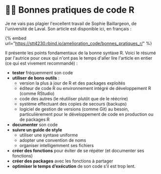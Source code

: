 # 👩‍🏫 Bonnes pratiques de code R

Je ne vais pas plagier l'excellent travail de Sophie Baillargeon, de l'université de Laval. Son article est disponible ici, en français :&#x20;

{% embed url="https://stt4230.rbind.io/amelioration_code/bonnes_pratiques_r/" %}

Il présente les points fondamentaux de la bonne syntaxe R. Voici le résumé par l'autrice pour ceux qui n'ont pas le temps d'aller lire l'article en entier (ce qui est vivement recommandé) :&#x20;

* **tester** fréquemment son code
* **utiliser de bons outils** :
  * version la plus à jour de R et des packages exploités
  * éditeur de code R ou environnement intégré de développement R (comme RStudio)
  * code des autres (le réutiliser plutôt que de le réécrire)
  * système effectuant des copies de secours (backups)
  * logiciel de gestion de versions (comme Git) au besoin, particulièrement pour le développement de code en production ou de packages R
* **documenter** son code
* **suivre un guide de style**
  * utiliser une syntaxe uniforme
  * adopter une convention de noms
  * organiser intelligemment ses fichiers
* **créer des fonctions** pour éviter de se répéter (et documenter ses fonctions)
* **créer des packages** avec les fonctions à partager
* **optimiser le temps d’exécution** de son code s’il est trop lent.
